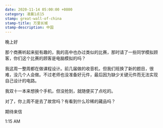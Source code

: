 ```yaml
---
date: 2020-11-14 05:00:00 +0800
category: 凌晨1点15
stamp: great-wall-of-china
stamp-title: 万里长城
stamp-description: 中国
---
```


<p>
晚上好

那个商赛听起来挺有趣的，我的高中也办过类似的比赛，那时请了一些同学模拟顾客，你们这个比赛的顾客是电脑模拟的吗？

我这周一整周都在做课程设计。前几届做的收音机，但我们班换了新的题目，很难，没几个人会做。不过老师也没准备好元件，最后因为缺少关键元件而无法实现自己设计的电路。

我双十一本来想换个手机，但没抢到，就随便买了点吃的。

对了，你上周不是去了故宫吗？有看到什么珍稀的藏品吗？

期待来信

1:15 AM
</p>